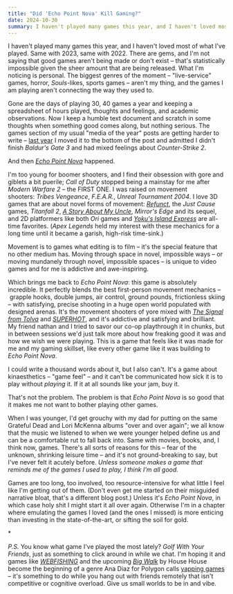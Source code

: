 ```yaml
---
title: "Did 'Echo Point Nova' Kill Gaming?"
date: 2024-10-30
summary: I haven't played many games this year, and I haven't loved most of what I've played. Same with 2023, same with 2022. And then *Echo Point Nova* happened.
---
```


I haven't played many games this year, and I haven't loved most of what I've played. Same with 2023, same with 2022. There are gems, and I'm not saying that good games aren't being made or don't exist – that's statistically impossible given the sheer amount that are being released. What I'm noticing is personal. The biggest genres of the moment – "live-service" games, horror, *Souls*-likes, sports games – aren't my thing, and the games I am playing aren't connecting the way they used to.

Gone are the days of playing 30, 40 games a year and keeping a spreadsheet of hours played, thoughts and feelings, and academic observations. Now I keep a humble text document and scratch in some thoughts when something good comes along, but nothing serious. The games section of my usual "media of the year" posts are getting harder to write – [last year]() I moved it to the bottom of the post and admitted I didn't finish *Baldur's Gate 3* and had mixed feelings about *Counter-Strike 2*.

And then [*Echo Point Nova*](https://store.steampowered.com/app/1836730/Echo_Point_Nova/) happened.

I'm too young for boomer shooters, and I find their obsession with gore and giblets a bit puerile; *Call of Duty* stopped being a mainstay for me after *Modern Warfare 2* – the FIRST ONE. I was raised on movement shooters: *Tribes Vengeance*, *F.E.A.R.*, *Unreal Tournament 2004*. I love 3D games that are about novel forms of movement: [*Refunct*](https://store.steampowered.com/app/406150/Refunct/), the *Just Cause* games, *Titanfall 2*, [*A Story About My Uncle*](https://store.steampowered.com/app/278360/A_Story_About_My_Uncle/), *Mirror's Edge* and its sequel, and 2D platformers like both *Ori* games and [*Yoku's Island Express*](https://store.steampowered.com/app/334940/Yokus_Island_Express/) are all-time favorites. (*Apex Legends* held my interest with these mechanics for a long time until it became a garish, high-risk time-sink.)

Movement is to games what editing is to film – it's the special feature that no other medium has. Moving through space in novel, impossible ways – or moving mundanely through novel, impossible spaces – is unique to video games and for me is addictive and awe-inspiring.

Which brings me back to *Echo Point Nova*: this game is absolutely incredible. It perfectly blends the best first-person movement mechanics – grapple hooks, double jumps, air control, ground pounds, frictionless skiing – with satisfying, precise shooting in a huge open world populated with designed arenas. It's the movement shooters of yore mixed with [*The Signal from Tolva*](https://store.steampowered.com/app/457760/The_Signal_From_Tlva/) and [*SUPERHOT*](https://store.steampowered.com/app/322500/SUPERHOT/), and it's addictive and satisfying and brilliant. My friend nathan and I tried to savor our co-op playthrough it in chunks, but in between sessions we'd just talk more about how freaking good it was and how we wish we were playing. This is a game that feels like it was made for me and my gaming skillset, like every other game like it was building to *Echo Point Nova*.

I could write a thousand words about it, but I also can't. It's a game about kinaesthetics – "game feel" – and it can't be communicated how sick it is to play without *playing* it. If it at all sounds like your jam, buy it.

That's not the problem. The problem is that *Echo Point Nova* is so good that it makes me not want to bother playing other games.

When I was younger, I'd get grouchy with my dad for putting on the same Grateful Dead and Lori McKenna albums "over and over again"; we all know that the music we listened to when we were younger helped define us and can be a comfortable rut to fall back into. Same with movies, books, and, I think now, games. There's all sorts of reasons for this – fear of the unknown, shrinking leisure time – and it's not ground-breaking to say, but I've never felt it acutely before. *Unless someone makes a game that reminds me of the games I used to play, I think I'm all good.*

Games are too long, too involved, too resource-intensive for what little I feel like I'm getting out of them. (Don't even get me started on their misguided narrative bloat, that's a different blog post.) Unless it's *Echo Point Nova*, in which case holy shit I might start it all over again. Otherwise I'm in a chapter where emulating the games I loved (and the ones I missed) is more enticing than investing in the state-of-the-art, or sifting the soil for gold.

\*

*P.S.* You know what game I've played the most lately? *Golf With Your Friends*, just as something to click around in while we chat. I'm hoping it and games like [*WEBFISHING*](https://store.steampowered.com/app/3146520/WEBFISHING/) and the upcoming [*Big Walk*](https://bigwalk.game/) by House House become the beginning of a genre Ana Diaz for Polygon calls [yapping games](https://www.polygon.com/gaming/468027/webfishing-online-chat-room-game) – it's something to do while you hang out with friends remotely that isn't competitive or cognitive overload. Give us small worlds to be in and vibe.
